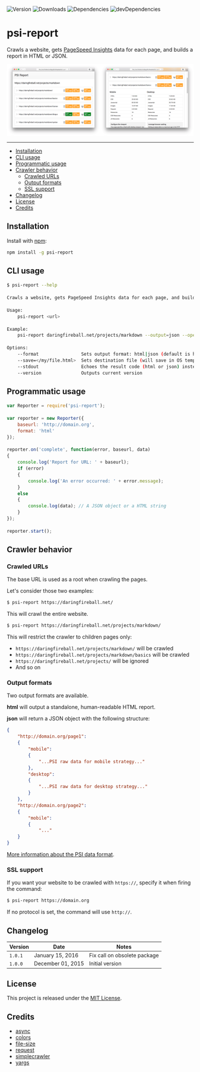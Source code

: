 ![Version](https://img.shields.io/npm/v/psi-report.svg)
![Downloads](https://img.shields.io/npm/dm/psi-report.svg)
![Dependencies](https://img.shields.io/david/johansatge/psi-report.svg)
![devDependencies](https://img.shields.io/david/dev/johansatge/psi-report.svg)

# psi-report

Crawls a website, gets [PageSpeed Insights](https://developers.google.com/speed/pagespeed/insights/) data for each page, and builds a report in HTML or JSON.

![](screenshot.png)

---

* [Installation](#installation)
* [CLI usage](#cli-usage)
* [Programmatic usage](#programmatic-usage)
* [Crawler behavior](#crawler-behavior)
    * [Crawled URLs](#crawled-urls)
    * [Output formats](#output-formats)
    * [SSL support](#ssl-support)
* [Changelog](#changelog)
* [License](#license)
* [Credits](#credits)

## Installation

Install with [npm](https://www.npmjs.com/):

```bash
npm install -g psi-report
```

## CLI usage

```bash
$ psi-report --help

Crawls a website, gets PageSpeed Insights data for each page, and builds a report in HTML or JSON

Usage:
    psi-report <url>

Example:
    psi-report daringfireball.net/projects/markdown --output=json --open

Options:
    --format                Sets output format: html|json (default is html)
    --save=</my/file.html>  Sets destination file (will save in OS temp dir if empty)
    --stdout                Echoes the result code (html or json) instead of saving it on the disk
    --version               Outputs current version
```

## Programmatic usage

```javascript
var Reporter = require('psi-report');

var reporter = new Reporter({
    baseurl: 'http://domain.org',
    format: 'html'
});

reporter.on('complete', function(error, baseurl, data)
{
    console.log('Report for URL: ' + baseurl);
    if (error)
    {
        console.log('An error occurred: ' + error.message);
    }
    else
    {
        console.log(data); // A JSON object or a HTML string
    }
});

reporter.start();
```

## Crawler behavior

### Crawled URLs

The base URL is used as a root when crawling the pages.

Let's consider those two examples:

```bash
$ psi-report https://daringfireball.net/
```

This will crawl the entire website.

```bash
$ psi-report https://daringfireball.net/projects/markdown/
```

This will restrict the crawler to children pages only:

* `https://daringfireball.net/projects/markdown/` will be crawled
* `https://daringfireball.net/projects/markdown/basics` will be crawled
* `https://daringfireball.net/projects/` will be ignored
* And so on

### Output formats

Two output formats are available.

**html** will output a standalone, human-readable HTML report.

**json** will return a JSON object with the following structure:

```json
{
    "http://domain.org/page1":
    {
        "mobile":
        {
            "...PSI raw data for mobile strategy..."
        },
        "desktop":
        {
            "...PSI raw data for desktop strategy..."
        }
    },
    "http://domain.org/page2":
    {
        "mobile":
        {
            "..."
    }
}
```

[More information about the PSI data format](https://developers.google.com/speed/docs/insights/v2/reference/pagespeedapi/runpagespeed#response).

### SSL support

If you want your website to be crawled with `https://`, specify it when firing the command:

```bash
$ psi-report https://domain.org
```

If no protocol is set, the command will use `http://`.

## Changelog

| Version | Date | Notes |
| --- | --- | --- |
| `1.0.1` | January 15, 2016 | Fix call on obsolete package |
| `1.0.0` | December 01, 2015 | Initial version |

## License

This project is released under the [MIT License](license).

## Credits

* [async](https://github.com/caolan/async)
* [colors](https://github.com/Marak/colors.js)
* [file-size](https://github.com/Nijikokun/file-size)
* [request](https://github.com/request/request)
* [simplecrawler](https://github.com/cgiffard/node-simplecrawler)
* [yargs](https://github.com/bcoe/yargs)
